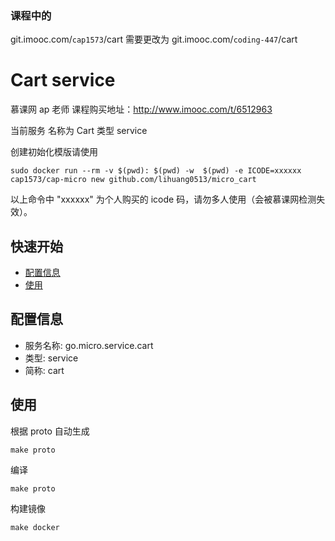  ### 课程中的 
 git.imooc.com/`cap1573`/cart 
 需要更改为 
 git.imooc.com/`coding-447`/cart
# Cart service 
慕课网 ap 老师 课程购买地址：http://www.imooc.com/t/6512963

当前服务 名称为 Cart 类型 service 

创建初始化模版请使用

```
sudo docker run --rm -v $(pwd): $(pwd) -w  $(pwd) -e ICODE=xxxxxx cap1573/cap-micro new github.com/lihuang0513/micro_cart
```
以上命令中 "xxxxxx" 为个人购买的 icode 码，请勿多人使用（会被慕课网检测失效）。

## 快速开始

- [配置信息](#配置信息)
- [使用](#使用)

## 配置信息

- 服务名称: go.micro.service.cart
- 类型: service
- 简称: cart

 

## 使用
根据 proto 自动生成
```
make proto
```

编译
```
make proto
```

构建镜像
```
make docker
```